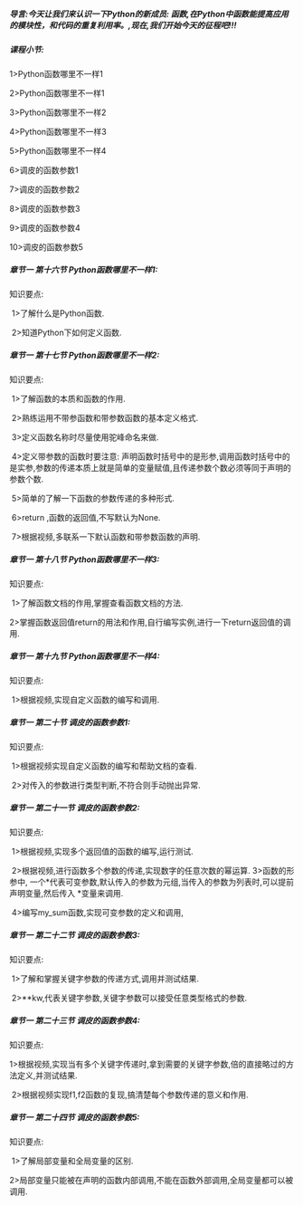 ##### 导言:今天让我们来认识一下Python的新成员: 函数,在Python中函数能提高应用的模块性，和代码的重复利用率。,现在,我们开始今天的征程吧!!!

##### 课程小节:  
1>Python函数哪里不一样1

2>Python函数哪里不一样1

3>Python函数哪里不一样2

4>Python函数哪里不一样3

5>Python函数哪里不一样4

6>调皮的函数参数1

7>调皮的函数参数2

8>调皮的函数参数3

9>调皮的函数参数4

10>调皮的函数参数5

##### 章节一  第十六节 Python函数哪里不一样1:
   知识要点:

​        1>了解什么是Python函数.

​        2>知道Python下如何定义函数.

##### 章节一  第十七节 Python函数哪里不一样2:
   知识要点:

​        1>了解函数的本质和函数的作用.

​        2>熟练运用不带参函数和带参数函数的基本定义格式.

​        3>定义函数名称时尽量使用驼峰命名来做.

​        4>定义带参数的函数时要注意: 声明函数时括号中的是形参,调用函数时括号中的是实参,参数的传递本质上就是简单的变量赋值,且传递参数个数必须等同于声明的参数个数.

​        5>简单的了解一下函数的参数传递的多种形式.

​        6>return ,函数的返回值,不写默认为None.

​        7>根据视频,多联系一下默认函数和带参数函数的声明.

##### 章节一  第十八节 Python函数哪里不一样3:
   知识要点:

​        1>了解函数文档的作用,掌握查看函数文档的方法.

​        2>掌握函数返回值return的用法和作用,自行编写实例,进行一下return返回值的调用.

##### 章节一  第十九节 Python函数哪里不一样4:
   知识要点:

​        1>根据视频,实现自定义函数的编写和调用.

##### 章节一  第二十节 调皮的函数参数1:
   知识要点:

​        1>根据视频实现自定义函数的编写和帮助文档的查看.

​        2>对传入的参数进行类型判断,不符合则手动抛出异常.

##### 章节一  第二十一节 调皮的函数参数2:
   知识要点:

​        1>根据视频,实现多个返回值的函数的编写,运行测试.

​        2>根据视频,进行函数多个参数的传递,实现数字的任意次数的幂运算.
​        3>函数的形参中, 一个*代表可变参数,默认传入的参数为元组,当传入的参数为列表时,可以提前声明变量,然后传入 *变量来调用.

​        4>编写my_sum函数,实现可变参数的定义和调用,

##### 章节一  第二十二节 调皮的函数参数3:
   知识要点:

​        1>了解和掌握关键字参数的传递方式,调用并测试结果.

​        2>**kw,代表关键字参数,关键字参数可以接受任意类型格式的参数.

##### 章节一  第二十三节 调皮的函数参数4:
   知识要点:

​        1>根据视频,实现当有多个关键字传递时,拿到需要的关键字参数,倍的直接略过的方法定义,并测试结果.

​        2>根据视频实现f1,f2函数的复现,搞清楚每个参数传递的意义和作用.

##### 章节一  第二十四节 调皮的函数参数5:
   知识要点:

​        1>了解局部变量和全局变量的区别.

​        2>局部变量只能被在声明的函数内部调用,不能在函数外部调用,全局变量都可以被调用.